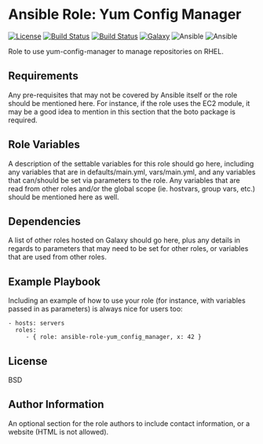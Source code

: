 Ansible Role: Yum Config Manager
=========

[![License](https://img.shields.io/badge/license-Apache-green.svg?style=flat)](https://raw.githubusercontent.com/nycrecords/ansible-role-nginx/master/LICENSE)
[![Build Status](https://travis-ci.org/nycrecords/ansible-role-yum_config_manager.svg?branch=master)](https://travis-ci.org/nycrecords/ansible-role-yum_config_manager)
[![Build Status](https://gitlab.com/nycrecords/ansible-role-yum_config_manager/badges/master/build.svg)](https://gitlab.com/nycrecords/ansible-role-yum_config_manager)
[![Galaxy](https://img.shields.io/badge/galaxy-nycrecords.yum_config_manager-blue.svg)](https://galaxy.ansible.com/nycrecords/yum_config_manager)
![Ansible](https://img.shields.io/ansible/role/d/44625.svg)
![Ansible](https://img.shields.io/badge/dynamic/json.svg?label=min_ansible_version&url=https%3A%2F%2Fgalaxy.ansible.com%2Fapi%2Fv1%2Froles%2F44625%2F&query=$.min_ansible_version)

Role to use yum-config-manager to manage repositories on RHEL.

Requirements
------------

Any pre-requisites that may not be covered by Ansible itself or the role should be mentioned here. For instance, if the role uses the EC2 module, it may be a good idea to mention in this section that the boto package is required.

Role Variables
--------------

A description of the settable variables for this role should go here, including any variables that are in defaults/main.yml, vars/main.yml, and any variables that can/should be set via parameters to the role. Any variables that are read from other roles and/or the global scope (ie. hostvars, group vars, etc.) should be mentioned here as well.

Dependencies
------------

A list of other roles hosted on Galaxy should go here, plus any details in regards to parameters that may need to be set for other roles, or variables that are used from other roles.

Example Playbook
----------------

Including an example of how to use your role (for instance, with variables passed in as parameters) is always nice for users too:

    - hosts: servers
      roles:
         - { role: ansible-role-yum_config_manager, x: 42 }

License
-------

BSD

Author Information
------------------

An optional section for the role authors to include contact information, or a website (HTML is not allowed).
